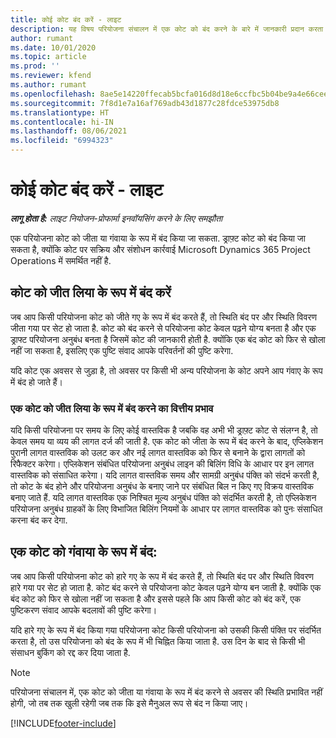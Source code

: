 ```yaml
---
title: कोई कोट बंद करें - लाइट
description: यह विषय परियोजना संचालन में एक कोट को बंद करने के बारे में जानकारी प्रदान करता है.
author: rumant
ms.date: 10/01/2020
ms.topic: article
ms.prod: ''
ms.reviewer: kfend
ms.author: rumant
ms.openlocfilehash: 8ae5e14220ffecab5bcfa016d8d18e6ccfbc5b04be9a4e66cee26f8885125d31
ms.sourcegitcommit: 7f8d1e7a16af769adb43d1877c28fdce53975db8
ms.translationtype: HT
ms.contentlocale: hi-IN
ms.lasthandoff: 08/06/2021
ms.locfileid: "6994323"
---
```

# <a name="close-a-quote---lite"></a>कोई कोट बंद करें - लाइट

_**लागू होता है:** लाइट नियोजन-प्रोफार्मा इनवॉयसिंग करने के लिए समझौता_

एक परियोजना कोट को जीता या गंवाया के रूप में बंद किया जा सकता. ड्राफ़्ट कोट को बंद किया जा सकता है, क्योंकि कोट पर सक्रिय और संशोधन कार्रवाई Microsoft Dynamics 365 Project Operations में समर्थित नहीं है.

## <a name="close-a-quote-as-won"></a>कोट को जीत लिया के रूप में बंद करें

जब आप किसी परियोजना कोट को जीते गए के रूप में बंद करते हैं, तो स्थिति बंद पर और स्थिति विवरण जीता गया पर सेट हो जाता है. कोट को बंद करने से परियोजना कोट केवल पढ़ने योग्य बनता है और एक ड्राफ्ट परियोजना अनुबंध बनता है जिसमें कोट की जानकारी होती है. क्योंकि एक बंद कोट को फिर से खोला नहीं जा सकता है, इसलिए एक पुष्टि संवाद आपके परिवर्तनों की पुष्टि करेगा.

यदि कोट एक अवसर से जुड़ा है, तो अवसर पर किसी भी अन्य परियोजना के कोट अपने आप गंवाए के रूप में बंद हो जाते हैं।

### <a name="financial-impact-of-closing-a-quote-as-won"></a>एक कोट को जीत लिया के रूप में बंद करने का वित्तीय प्रभाव

यदि किसी परियोजना पर समय के लिए कोई वास्तविक है जबकि वह अभी भी ड्राफ़्ट कोट से संलग्न है, तो केवल समय या व्यय की लागत दर्ज की जाती है. एक कोट को जीता के रूप में बंद करने के बाद, एप्लिकेशन पुरानी लागत वास्तविक को उलट कर और नई लागत वास्तविक को फिर से बनाने के द्वारा लागतों को रिफैक्टर करेगा। एप्लिकेशन संबंधित परियोजना अनुबंध लाइन की बिलिंग विधि के आधार पर इन लागत वास्तविक को संसाधित करेगा। यदि लागत वास्तविक समय और सामग्री अनुबंध पंक्ति को संदर्भ करती है, तो कोट के बंद होने और परियोजना अनुबंध के बनाए जाने पर संबंधित बिल न किए गए विक्रय वास्तविक बनाए जाते हैं. यदि लागत वास्तविक एक निश्चित मूल्य अनुबंध पंक्ति को संदर्भित करती है, तो एप्लिकेशन परियोजना अनुबंध ग्राहकों के लिए विभाजित बिलिंग नियमों के आधार पर लागत वास्तविक को पुनः संसाधित करना बंद कर देगा.

## <a name="closing-a-quote-as-lost"></a>एक कोट को गंवाया के रूप में बंद:

जब आप किसी परियोजना कोट को हारे गए के रूप में बंद करते हैं, तो स्थिति बंद पर और स्थिति विवरण हारे गया पर सेट हो जाता है. कोट बंद करने से परियोजना कोट केवल पढ़ने योग्य बन जाती है. क्योंकि एक बंद कोट को फिर से खोला नहीं जा सकता है और इससे पहले कि आप किसी कोट को बंद करें, एक पुष्टिकरण संवाद आपके बदलावों की पुष्टि करेगा।

यदि हारे गए के रूप में बंद किया गया परियोजना कोट किसी परियोजना को उसकी किसी पंक्ति पर संदर्भित करता है, तो उस परियोजना को बंद के रूप में भी चिह्नित किया जाता है. उस दिन के बाद से किसी भी संसाधन बुकिंग को रद्द कर दिया जाता है.

> [!NOTE]
> परियोजना संचालन में, एक कोट को जीता या गंवाया के रूप में बंद करने से अवसर की स्थिति प्रभावित नहीं होगी, जो तब तक खुली रहेगी जब तक कि इसे मैनुअल रूप से बंद न किया जाए।


[!INCLUDE[footer-include](../../includes/footer-banner.md)]